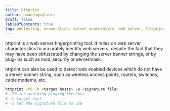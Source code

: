 ```yaml
---
title: httprint
author: amandaguglieri
draft: false
TableOfContents: true
tag: pentesting, enumeration, server enumeration, web server, fingerprinting
---
```


httprint is a web server fingerprinting tool. It relies on web server characteristics to accurately identify web servers, despite the fact that they may have been obfuscated by changing the server banner strings, or by plug-ins such as mod_security or servermask. 

httprint can also be used to detect web enabled devices which do not have a server banner string, such as wireless access points, routers, switches, cable modems, etc. 

```bash
httprint -P0 -h <target hosts> -s <signature file>
# -P0 for avoiding pinging the host
# -h target host
# -s set the signature file to use
```
